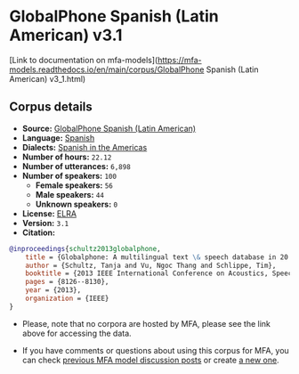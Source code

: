 
# GlobalPhone Spanish (Latin American) v3.1

[Link to documentation on mfa-models](https://mfa-models.readthedocs.io/en/main/corpus/GlobalPhone Spanish (Latin American) v3_1.html)

## Corpus details

- **Source:** [GlobalPhone Spanish (Latin American)](https://catalogue.elra.info/en-us/repository/browse/ELRA-S0203/)
- **Language:** [Spanish](https://en.wikipedia.org/wiki/Spanish_language)
- **Dialects:** [Spanish in the Americas](https://en.wikipedia.org/wiki/Spanish_language_in_the_Americas)
- **Number of hours:** `22.12`
- **Number of utterances:** `6,898`
- **Number of speakers:** `100`
  - **Female speakers:** `56`
  - **Male speakers:** `44`
  - **Unknown speakers:** `0`
- **License:** [ELRA](https://www.elra.info/en/services-around-lrs/distribution/licensing/)
- **Version:** `3.1`
- **Citation:**
```bibtex
@inproceedings{schultz2013globalphone,
	title = {Globalphone: A multilingual text \& speech database in 20 languages},
	author = {Schultz, Tanja and Vu, Ngoc Thang and Schlippe, Tim},
	booktitle = {2013 IEEE International Conference on Acoustics, Speech and Signal Processing},
	pages = {8126--8130},
	year = {2013},
	organization = {IEEE}
}
```

- Please, note that no corpora are hosted by MFA, please see the link above for accessing the data.

- If you have comments or questions about using this corpus for MFA, you can check [previous MFA model discussion posts](https://github.com/MontrealCorpusTools/mfa-models/discussions?discussions_q=GlobalPhone+Spanish+Latin+American+v3.1) or create [a new one](https://github.com/MontrealCorpusTools/mfa-models/discussions/new).
